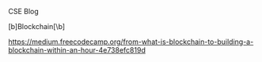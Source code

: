 
CSE Blog 

[b]Blockchain[\b]

https://medium.freecodecamp.org/from-what-is-blockchain-to-building-a-blockchain-within-an-hour-4e738efc819d
